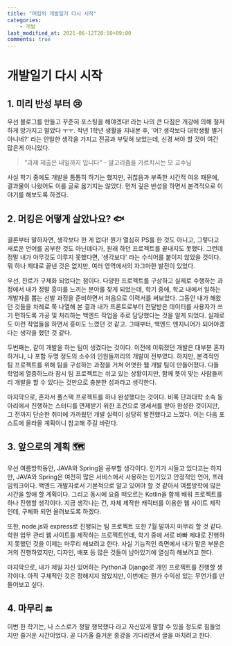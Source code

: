 ```yaml
---
title: "머킹의 개발일기 다시 시작"
categories:
    - 개발
last_modified_at: 2021-06-12T20:50+09:00
comments: true
---
```


# 개발일기 다시 시작

## 1. 미리 반성 부터 😢
우선 블로그를 만들고 꾸준히 포스팅을 해야겠다! 라는 나의 큰 다짐은 개강에 의해 철저하게 망가지고 말았다 ㅜㅜ. 작년 1학년 생활을 지내본 후, '어? 생각보다 대학생활 별거 아니네?' 라는 안일한 생각을 가지고 전공과 부딪혀 보았는데, 신경 써야 할 것이 여간 많은게 아니었다.

> "과제 제출은 내일까지 입니다" - 알고리즘을 가르치시는 모 교수님

사실 학기 중에도 개발을 틈틈히 하기는 했지만, 귀찮음과 부족한 시간적 여유 때문에, 결과물이 나왔어도 이를 글로 옮기지는 않았다. 먼저 깊은 반성을 하면서 본격적으로 이야기를 해보도록 하겠다.

## 2. 머킹은 어떻게 살았나요? 🐟
결론부터 말하자면, 생각보다 한 게 없다! 뭔가 열심히 PS를 한 것도 아니고, 그렇다고 새로운 언어를 공부한 것도 아닌데다가, 원래 하던 프로젝트를 끝내지도 못했다. 그런데 정말 내가 아무것도 이루지 못했다면, '생각보다' 라는 수식어를 붙이지 않았을 것이다. 뭐 하나 제대로 끝낸 것은 없지만, 여러 영역에서의 자그마한 발전이 있었다.

우선, 진로가 구체화 되었다는 점이다. 다양한 프로젝트를 구상하고 실제로 수행하는 과정에서 내가 정말 흥미를 느끼는 분야를 찾게 되었는데, 학기 중에, 학교 내에서 일하는 개발자를 뽑는 선발 과정을 준비하면서 처음으로 이력서를 써보았다. 그동안 내가 해왔던 것들을 차례로 쭉 나열해 본 결과 내가 프론트로부터 전달받은 데이터를 사용자가 쓰기 편하도록 가공 및 처리하는 백엔드 작업을 주로 담당했다는 것을 알게 되었다. 실제로도 이런 작업들을 하면서 흥미도 느꼈던 것 같고. 그때부터, 백엔드 엔지니어가 되어야겠다는 생각을 했던 것 같다.

두번째는, 같이 개발을 하는 팀이 생겼다는 것이다. 이전에 이뤄졌던 개발은 대부분 혼자 하거나, 나 포함 두명 정도의 소수의 인원들끼리의 개발이 전부였다. 하지만, 본격적인 팀 프로젝트를 위해 팀을 구성하는 과정을 거쳐 어엿한 웹 개발 팀이 만들어졌다. 다들 학업에 열중하느라 잠시 팀 프로젝트는 쉬고 있는 상황이지만, 함께 뜻이 맞는 사람들끼리 개발을 할 수 있다는 것만으로 충분한 성과라고 생각한다.

마지막으로, 혼자서 풀스택 프로젝트를 하나 완성했다는 것이다. 비록 단과대학 소속 동아리에서 진행하는 스터디를 면제받기 위한 조건으로 명세서를 받아 완성한 것이지만, 그 전까지 단순한 취미에 가까웠던 개발 실력이 상당히 발전했다고 느꼈다. 이는 다음 포스트에 올라올 계획이니 참고해 주길 바란다.

## 3. 앞으로의 계획 🗺
우선 여름방학동안, JAVA와 Spring을 공부할 생각이다. 인기가 시들고 있다고는 하지만, JAVA와 Spring은 여전히 많은 서비스에서 사용하는 인기있고 안정적인 언어, 프레임워크이다. 백엔드 개발자로서 기본적으로 알고 있어야 할 것 같아서 여름방학에 많은 시간을 할애 할 계획이다. 그리고 동시에 요즘 떠오르는 Kotlin을 함께 배워 프로젝트를 하나 진행할 생각이다. 지금 생각나는 건, 자체 제작한 캐릭터를 이용한 웹 사이트 제작인데, 구체화 되면 올려보도록 하겠다.

또한, node.js와 express로 진행되는 팀 프로젝트 또한 7월 말까지 마무리 할 것 같다. 학원 업무 관리 웹 사이트를 제작하는 프로젝트인데, 학기 중에 서로 바빠 제대로 진행하지 못했던 것을 이제는 마무리 해보려고 한다. 사실 기능적인 측면에서 내가 맡은 부분은 거의 진행하였지만, 디자인, 배포 등 많은 것들이 남아있기에 열심히 해보려고 한다.

마지막으로, 내가 제일 자신 있어하는 Python과 Django로 개인 프로젝트를 진행할 생각이다. 아직 구체적인 것은 정해지지 않았지만, 이번에는 뭔가 수익성 있는 무언가를 만들어보고 싶다.

## 4. 마무리 🔚
이번 한 학기는, 나 스스로가 정말 행복했다 라고 자신있게 말할 수 있을 정도로 힘들었지만 즐거운 시간이었다. 곧 다가올 즐거운 종강을 기다리면서 글을 마치려고 한다.